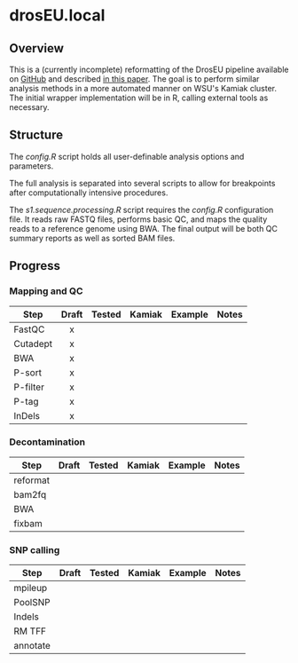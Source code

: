 # drosEU.local

## Overview

This is a (currently incomplete) reformatting of the DrosEU pipeline available on [GitHub](https://github.com/capoony/DrosEU_pipeline) and described [in this paper](https://academic.oup.com/mbe/article/37/9/2661/5837682). The goal is to perform similar analysis methods in a more automated manner on WSU's Kamiak cluster. The initial wrapper implementation will be in R, calling external tools as necessary.

## Structure

The *config.R* script holds all user-definable analysis options and parameters.

The full analysis is separated into several scripts to allow for breakpoints after computationally intensive procedures. 

The *s1.sequence.processing.R* script requires the *config.R* configuration file. It reads raw FASTQ files, performs basic QC, and maps the quality reads to a reference genome using BWA. The final output will be both QC summary reports as well as sorted BAM files.

## Progress

### Mapping and QC
| Step   | Draft | Tested | Kamiak | Example | Notes |
|--------|:-----:|:------:|:------:|:-------:|:-----:|
|FastQC  |      x|        |        |         |       |
|Cutadept|      x|        |        |         |       |
|BWA     |      x|        |        |         |       |
|P-sort  |      x|        |        |         |       |
|P-filter|      x|        |        |         |       |
|P-tag   |      x|        |        |         |       |
|InDels  |      x|        |        |         |       |

### Decontamination
| Step   | Draft | Tested | Kamiak | Example | Notes |
|--------|:-----:|:------:|:------:|:-------:|:-----:|
|reformat|       |        |        |         |       |
|bam2fq  |       |        |        |         |       |
|BWA     |       |        |        |         |       |
|fixbam  |       |        |        |         |       |

### SNP calling
| Step   | Draft | Tested | Kamiak | Example | Notes |
|--------|:-----:|:------:|:------:|:-------:|:-----:|
|mpileup |       |        |        |         |       |
|PoolSNP |       |        |        |         |       |
|Indels  |       |        |        |         |       |
|RM TFF  |       |        |        |         |       |
|annotate|       |        |        |         |       |

